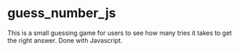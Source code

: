# guess_number_js
This is a small guessing game for users to see how many tries it takes to get the right answer. Done with Javascript.
